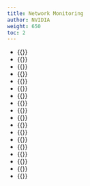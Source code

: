 ```yaml
---
title: Network Monitoring
author: NVIDIA
weight: 650
toc: 2
---
```


- {{<link title="BGP">}}
- {{<link title="DPUs">}}
- {{<link title="EVPN">}}
- {{<link title="Hosts">}}
- {{<link title="Interfaces">}}
- {{<link title="IP Addresses">}}
- {{<link title="LLDP">}}
- {{<link title="MAC Addresses">}}
- {{<link title="MLAG">}}
- {{<link title="Network Topology">}}
- {{<link title="NTP">}}
- {{<link title="OSPF">}}
- {{<link title="PTP">}}
- {{<link title="RoCE">}}
- {{<link title="STP">}}
- {{<link title="Switches">}}
- {{<link title="VLAN">}}
- {{<link title="VXLAN">}}